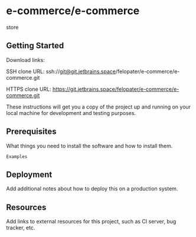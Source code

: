 # e-commerce/e-commerce

store

## Getting Started

Download links:

SSH clone URL: ssh://git@git.jetbrains.space/felopater/e-commerce/e-commerce.git

HTTPS clone URL: https://git.jetbrains.space/felopater/e-commerce/e-commerce.git



These instructions will get you a copy of the project up and running on your local machine for development and testing purposes.

## Prerequisites

What things you need to install the software and how to install them.

```
Examples
```

## Deployment

Add additional notes about how to deploy this on a production system.

## Resources

Add links to external resources for this project, such as CI server, bug tracker, etc.
